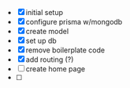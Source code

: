 - [x] initial setup
- [x] configure prisma w/mongodb
- [x] create model
- [x] set up db
- [x] remove boilerplate code
- [x] add routing (?)
- [ ] create home page
- [ ]
